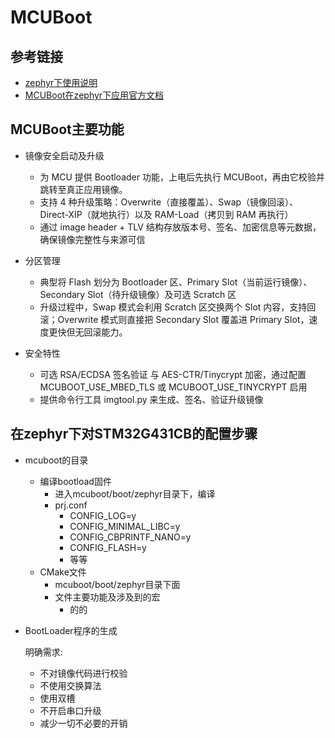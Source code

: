 # MCUBoot
## 参考链接
- [zephyr下使用说明](https://docs.zephyrproject.org/4.1.0/services/device_mgmt/dfu.html)
- [MCUBoot在zephyr下应用官方文档](https://docs.mcuboot.com/readme-zephyr)
## MCUBoot主要功能

- 镜像安全启动及升级
  - 为 MCU 提供 Bootloader 功能，上电后先执行 MCUBoot，再由它校验并跳转至真正应用镜像。
  - 支持 4 种升级策略：Overwrite（直接覆盖）、Swap（镜像回滚）、Direct-XIP（就地执行）以及 RAM-Load（拷贝到 RAM 再执行）
  - 通过 image header + TLV 结构存放版本号、签名、加密信息等元数据，确保镜像完整性与来源可信

- 分区管理
  - 典型将 Flash 划分为 Bootloader 区、Primary Slot（当前运行镜像）、Secondary Slot（待升级镜像）及可选 Scratch 区
  - 升级过程中，Swap 模式会利用 Scratch 区交换两个 Slot 内容，支持回滚；Overwrite 模式则直接把 Secondary Slot 覆盖进 Primary Slot，速度更快但无回滚能力。

- 安全特性
  - 可选 RSA/ECDSA 签名验证 与 AES-CTR/Tinycrypt 加密，通过配置 MCUBOOT_USE_MBED_TLS 或 MCUBOOT_USE_TINYCRYPT 启用
  - 提供命令行工具 imgtool.py 来生成、签名、验证升级镜像


## 在zephyr下对STM32G431CB的配置步骤
- mcuboot的目录
  - 编译bootload固件
    - 进入mcuboot/boot/zephyr目录下，编译
    - prj.conf
      - CONFIG_LOG=y
      - CONFIG_MINIMAL_LIBC=y
      - CONFIG_CBPRINTF_NANO=y
      - CONFIG_FLASH=y
      - 等等
  - CMake文件
    - mcuboot/boot/zephyr目录下面
    - 文件主要功能及涉及到的宏
      - 的的
- BootLoader程序的生成

  明确需求:
  - 不对镜像代码进行校验
  - 不使用交换算法
  - 使用双槽
  - 不开启串口升级
  - 减少一切不必要的开销
